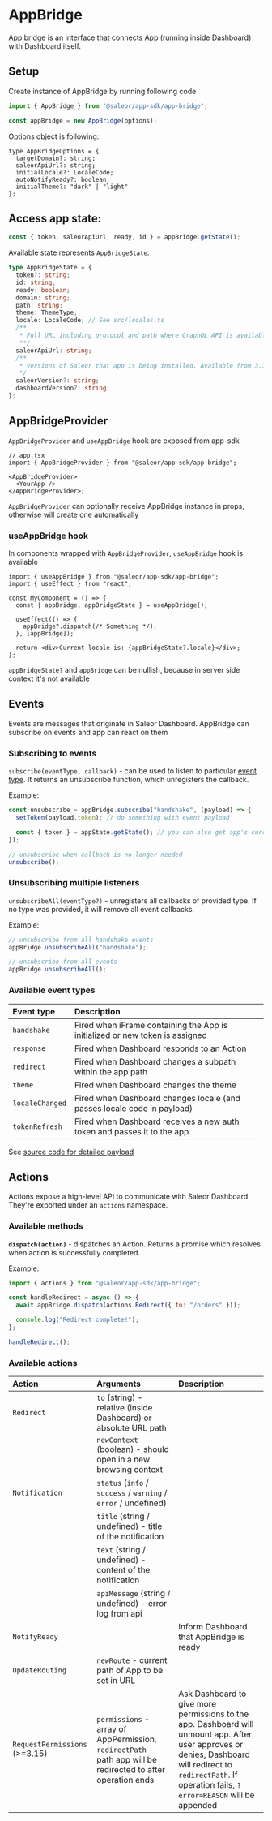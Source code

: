 # AppBridge

App bridge is an interface that connects App (running inside Dashboard) with Dashboard itself.

## Setup

Create instance of AppBridge by running following code

```js
import { AppBridge } from "@saleor/app-sdk/app-bridge";

const appBridge = new AppBridge(options);
```

Options object is following:

```
type AppBridgeOptions = {
  targetDomain?: string;
  saleorApiUrl?: string;
  initialLocale?: LocaleCode;
  autoNotifyReady?: boolean;
  initialTheme?: "dark" | "light"
};
```

## Access app state:

```js
const { token, saleorApiUrl, ready, id } = appBridge.getState();
```

Available state represents `AppBridgeState`:

```typescript
type AppBridgeState = {
  token?: string;
  id: string;
  ready: boolean;
  domain: string;
  path: string;
  theme: ThemeType;
  locale: LocaleCode; // See src/locales.ts
  /**
   * Full URL including protocol and path where GraphQL API is available
   **/
  saleorApiUrl: string;
  /**
   * Versions of Saleor that app is being installed. Available from 3.15.
   */
  saleorVersion?: string;
  dashboardVersion?: string;
};
```

## AppBridgeProvider

`AppBridgeProvider` and `useAppBridge` hook are exposed from app-sdk

```tsx
// app.tsx
import { AppBridgeProvider } from "@saleor/app-sdk/app-bridge";

<AppBridgeProvider>
  <YourApp />
</AppBridgeProvider>;
```

`AppBridgeProvider` can optionally receive AppBridge instance in props, otherwise will create one automatically

### useAppBridge hook

In components wrapped with `AppBridgeProvider`, `useAppBridge` hook is available

```tsx
import { useAppBridge } from "@saleor/app-sdk/app-bridge";
import { useEffect } from "react";

const MyComponent = () => {
  const { appBridge, appBridgeState } = useAppBridge();

  useEffect(() => {
    appBridge?.dispatch(/* Something */);
  }, [appBridge]);

  return <div>Current locale is: {appBridgeState?.locale}</div>;
};
```

`appBridgeState?` and `appBridge` can be nullish, because in server side context it's not available

## Events

Events are messages that originate in Saleor Dashboard. AppBridge can subscribe on events and app can react on them

### Subscribing to events

`subscribe(eventType, callback)` - can be used to listen to particular [event type](#available-event-types). It returns an unsubscribe function, which unregisters the callback.

Example:

```typescript
const unsubscribe = appBridge.subscribe("handshake", (payload) => {
  setToken(payload.token); // do something with event payload

  const { token } = appState.getState(); // you can also get app's current state here
});

// unsubscribe when callback is no longer needed
unsubscribe();
```

### Unsubscribing multiple listeners

`unsubscribeAll(eventType?)` - unregisters all callbacks of provided type. If no type was provided, it will remove all event callbacks.

Example:

```js
// unsubscribe from all handshake events
appBridge.unsubscribeAll("handshake");

// unsubscribe from all events
appBridge.unsubscribeAll();
```

### Available event types

| Event type      | Description                                                                  |
| :-------------- | :--------------------------------------------------------------------------- |
| `handshake`     | Fired when iFrame containing the App is initialized or new token is assigned |
| `response`      | Fired when Dashboard responds to an Action                                   |
| `redirect`      | Fired when Dashboard changes a subpath within the app path                   |
| `theme`         | Fired when Dashboard changes the theme                                       |
| `localeChanged` | Fired when Dashboard changes locale (and passes locale code in payload)      |
| `tokenRefresh`  | Fired when Dashboard receives a new auth token and passes it to the app      |

See [source code for detailed payload](./src/app-bridge/events.ts)

## Actions

Actions expose a high-level API to communicate with Saleor Dashboard. They're exported under an `actions` namespace.

### Available methods

**`dispatch(action)`** - dispatches an Action. Returns a promise which resolves when action is successfully completed.

Example:

```js
import { actions } from "@saleor/app-sdk/app-bridge";

const handleRedirect = async () => {
  await appBridge.dispatch(actions.Redirect({ to: "/orders" }));

  console.log("Redirect complete!");
};

handleRedirect();
```

### Available actions

| Action                        | Arguments                                                                                                    | Description                                                                                                                                                                                                   |
| :---------------------------- | :----------------------------------------------------------------------------------------------------------- | :------------------------------------------------------------------------------------------------------------------------------------------------------------------------------------------------------------ |
| `Redirect`                    | `to` (string) - relative (inside Dashboard) or absolute URL path                                             |                                                                                                                                                                                                               |
|                               | `newContext` (boolean) - should open in a new browsing context                                               |                                                                                                                                                                                                               |
| `Notification`                | `status` (`info` / `success` / `warning` / `error` / undefined)                                              |                                                                                                                                                                                                               |
|                               | `title` (string / undefined) - title of the notification                                                     |                                                                                                                                                                                                               |
|                               | `text` (string / undefined) - content of the notification                                                    |                                                                                                                                                                                                               |
|                               | `apiMessage` (string / undefined) - error log from api                                                       |                                                                                                                                                                                                               |
| `NotifyReady`                 |                                                                                                              | Inform Dashboard that AppBridge is ready                                                                                                                                                                      |
| `UpdateRouting`               | `newRoute` - current path of App to be set in URL                                                            |                                                                                                                                                                                                               |
| `RequestPermissions` (>=3.15) | `permissions` - array of AppPermission, `redirectPath` - path app will be redirected to after operation ends | Ask Dashboard to give more permissions to the app. Dashboard will unmount app. After user approves or denies, Dashboard will redirect to `redirectPath`. If operation fails, `?error=REASON` will be appended |
